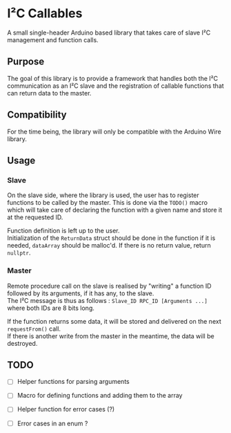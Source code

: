 # I²C Callables

A small single-header Arduino based library that takes care of slave I²C management and function calls.

## Purpose

The goal of this library is to provide a framework that handles both the I²C communication as an I²C slave and the registration of callable functions that can return data to the master.

## Compatibility

For the time being, the library will only be compatible with the Arduino Wire library.

## Usage
### Slave

On the slave side, where the library is used, the user has to register functions to be called by the master.
This is done via the `TODO()` macro which will take care of declaring the function with a given name and store it at the requested ID.

Function definition is left up to the user.  
Initialization of the `ReturnData` struct should be done in the function if it is needed, `dataArray` should be malloc'd.
If there is no return value, return `nullptr`.

### Master

Remote procedure call on the slave is realised by "writing" a function ID followed by its arguments, if it has any, to the slave.  
The I²C message is thus as follows : `Slave_ID RPC_ID [Arguments ...]` where both IDs are 8 bits long.

If the function returns some data, it will be stored and delivered on the next `requestFrom()` call.  
If there is another write from the master in the meantime, the data will be destroyed.


## TODO

 - [ ] Helper functions for parsing arguments
 - [ ] Macro for defining functions and adding them to the array
 - [ ] Helper function for error cases (?)
 - [ ] Error cases in an enum ?
 